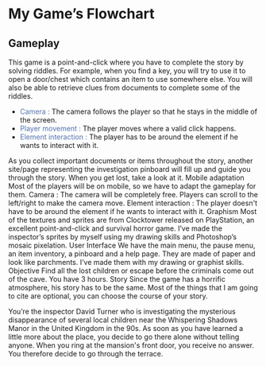 <h1>My Game’s Flowchart</h1>
<h2>Gameplay</h2>
<p>This game is a point-and-click where you have to complete the story by solving riddles.
For example, when you find a key, you will try to use it to open a door/chest which contains an item to use somewhere else. You will also be able to retrieve clues from documents to complete some of the riddles.</p>
<ul>
  <li><span style="color:#5472ae">Camera :</span> The camera follows the player so that he stays in the middle of the screen.</li>
  <li><span style="color:#5472ae">Player movement :</span> The player moves where a valid click happens.</li>
  <li><span style="color:#5472ae">Element interaction :</span> The player has to be around the element if he wants to interact with it.</li>
</ul>
As you collect important documents or items throughout the story, another site/page representing the investigation pinboard will fill up and guide you through the story. When you get lost, take a look at it.
Mobile adaptation
Most of the players will be on mobile, so we have to adapt the gameplay for them.
Camera : The camera will be completely free. Players can scroll to the left/right to make the camera move.
Element interaction : The player doesn't have to be around the element if he wants to interact with it.
Graphism
Most of the textures and sprites are from Clocktower released on PlayStation, an excellent point-and-click and survival horror game.
I’ve made the inspector’s sprites by myself using my drawing skills and Photoshop’s mosaic pixelation.
User Interface
We have the main menu, the pause menu, an item inventory, a pinboard and a help page.
They are made of paper and look like parchments. I’ve made them with my drawing or graphist skills.
Objective
Find all the lost children or escape before the criminals come out of the cave.
You have 3 hours.
Story
Since the game has a horrific atmosphere, his story has to be the same. Most of the things that I am going to cite are optional, you can choose the course of your story.


You’re the inspector David Turner who is investigating the mysterious disappearance of several local children near the Whispering Shadows Manor in the United Kingdom in the 90s. As soon as you have learned a little more about the place, you decide to go there alone without telling anyone.
When you ring at the mansion's front door, you receive no answer. You therefore decide to go through the terrace.
